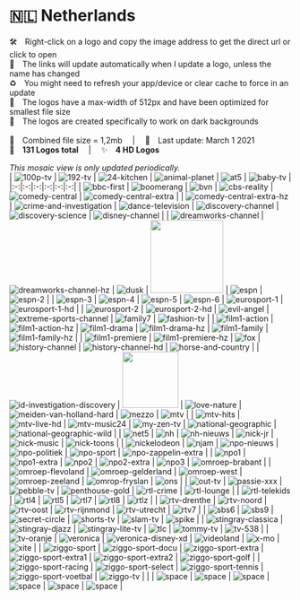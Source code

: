 🇳🇱 Netherlands
===============
🛠 Right-click on a logo and copy the image address to get the direct url or click to open  
🔗 The links will update automatically when I update a logo, unless the name has changed  
♻️ You might need to refresh your app/device or clear cache to force in an update  
📐 The logos have a max-width of 512px and have been optimized for smallest file size  
🖤 The logos are created specifically to work on dark backgrounds  
   
💾 Combined file size = 1,2mb  |  📅 Last update: March 1 2021  
🎨 __131 Logos total__  |  ✨ __4 HD Logos__
   
   
*This mosaic view is only updated periodically.*  
| ![100p-tv] | ![192-tv] | ![24-kitchen] | ![animal-planet] | ![at5] | ![baby-tv] |
|:-:|:-:|:-:|:-:|:-:|:-:|
| ![bbc-first] | ![boomerang] | ![bvn] | ![cbs-reality] | ![comedy-central] | ![comedy-central-extra] |
| ![comedy-central-extra-hz] | ![crime-and-investigation] | ![dance-television] | ![discovery-channel] | ![discovery-science] | ![disney-channel] |
| ![dreamworks-channel] | ![dreamworks-channel-hz] | ![dusk] | <img src=https://raw.githubusercontent.com/Tapiosinn/tv-logos/master/countries/netherlands/e-entertainment-nl.png height="130px"> | ![espn] | ![espn-2] |
| ![espn-3] | ![espn-4] | ![espn-5] | ![espn-6] | ![eurosport-1] | ![eurosport-1-hd] |
| ![eurosport-2] | ![eurosport-2-hd] | ![evil-angel] | ![extreme-sports-channel] | ![family7] | ![fashion-tv] |
| ![film1-action] | ![film1-action-hz] | ![film1-drama] | ![film1-drama-hz] | ![film1-family] | ![film1-family-hz] |
| ![film1-premiere] | ![film1-premiere-hz] | ![fox] | ![history-channel] | ![history-channel-hd] | ![horse-and-country] |
| ![id-investigation-discovery] | <img src=https://raw.githubusercontent.com/Tapiosinn/tv-logos/master/countries/netherlands/l1-tv-nl.png height="100px"> | ![love-nature] | ![meiden-van-holland-hard] | ![mezzo] | ![mtv] |
| ![mtv-hits] | ![mtv-live-hd] | ![mtv-music24] | ![my-zen-tv] | ![national-geographic] | ![national-geographic-wild] |
| ![net5] | ![nh] | ![nh-nieuws] | ![nick-jr] | ![nick-music] | ![nick-toons] |
| ![nickelodeon] | ![njam] | ![npo-nieuws] | ![npo-politiek] | ![npo-sport] | ![npo-zappelin-extra] |
| ![npo1] | ![npo1-extra] | ![npo2] | ![npo2-extra] | ![npo3] | ![omroep-brabant] |
| ![omroep-flevoland] | ![omroep-gelderland] | ![omroep-west] | ![omroep-zeeland] | ![omrop-fryslan] | ![ons] |
| ![out-tv] | ![passie-xxx] | ![pebble-tv] | ![penthouse-gold] | ![rtl-crime] | ![rtl-lounge] |
| ![rtl-telekids] | ![rtl4] | ![rtl5] | ![rtl7] | ![rtl8] | ![rtlz] |
| ![rtv-drenthe] | ![rtv-noord] | ![rtv-oost] | ![rtv-rijnmond] | ![rtv-utrecht] | ![rtv7] |
| ![sbs6] | ![sbs9] | ![secret-circle] | ![shorts-tv] | ![slam-tv] | ![spike] |
| ![stingray-classica] | ![stingray-djazz] | ![stingray-lite-tv] | ![tlc] | ![tommy-tv] | ![tv-538] |
| ![tv-oranje] | ![veronica] | ![veronica-disney-xd] | ![videoland] | ![x-mo] | ![xite] |
| ![ziggo-sport] | ![ziggo-sport-docu] | ![ziggo-sport-extra] | ![ziggo-sport-extra1] | ![ziggo-sport-extra2] | ![ziggo-sport-golf] |
| ![ziggo-sport-racing] | ![ziggo-sport-select] | ![ziggo-sport-tennis] | ![ziggo-sport-voetbal] | ![ziggo-tv] |  |
| ![space] | ![space] | ![space] | ![space] | ![space] | ![space] |

[100p-tv]:https://raw.githubusercontent.com/Tapiosinn/tv-logos/master/countries/netherlands/100p-nl-tv-nl.png
[192-tv]:https://raw.githubusercontent.com/Tapiosinn/tv-logos/master/countries/netherlands/192-tv-nl.png
[24-kitchen]:https://raw.githubusercontent.com/Tapiosinn/tv-logos/master/countries/netherlands/24-kitchen-nl.png
[animal-planet]:https://raw.githubusercontent.com/Tapiosinn/tv-logos/master/countries/netherlands/animal-planet-nl.png
[at5]:https://raw.githubusercontent.com/Tapiosinn/tv-logos/master/countries/netherlands/at5-nl.png
[baby-tv]:https://raw.githubusercontent.com/Tapiosinn/tv-logos/master/countries/netherlands/baby-tv-nl.png
[bbc-first]:https://raw.githubusercontent.com/Tapiosinn/tv-logos/master/countries/netherlands/bbc-first-nl.png
[boomerang]:https://raw.githubusercontent.com/Tapiosinn/tv-logos/master/countries/netherlands/boomerang-nl.png
[bvn]:https://raw.githubusercontent.com/Tapiosinn/tv-logos/master/countries/netherlands/bvn-nl.png
[cbs-reality]:https://raw.githubusercontent.com/Tapiosinn/tv-logos/master/countries/netherlands/cbs-reality-nl.png
[comedy-central]:https://raw.githubusercontent.com/Tapiosinn/tv-logos/master/countries/netherlands/comedy-central-nl.png
[comedy-central-extra]:https://raw.githubusercontent.com/Tapiosinn/tv-logos/master/countries/netherlands/comedy-central-extra-nl.png
[comedy-central-extra-hz]:https://raw.githubusercontent.com/Tapiosinn/tv-logos/master/countries/netherlands/comedy-central-extra-hz-nl.png
[crime-and-investigation]:https://raw.githubusercontent.com/Tapiosinn/tv-logos/master/countries/netherlands/crime-and-investigation-nl.png
[dance-television]:https://raw.githubusercontent.com/Tapiosinn/tv-logos/master/countries/netherlands/dance-television-nl.png
[discovery-channel]:https://raw.githubusercontent.com/Tapiosinn/tv-logos/master/countries/netherlands/discovery-channel-nl.png
[discovery-science]:https://raw.githubusercontent.com/Tapiosinn/tv-logos/master/countries/netherlands/discovery-science-nl.png
[disney-channel]:https://raw.githubusercontent.com/Tapiosinn/tv-logos/master/countries/netherlands/disney-channel-nl.png
[dreamworks-channel]:https://raw.githubusercontent.com/Tapiosinn/tv-logos/master/countries/netherlands/dreamworks-channel-nl.png
[dreamworks-channel-hz]:https://raw.githubusercontent.com/Tapiosinn/tv-logos/master/countries/netherlands/dreamworks-channel-hz-nl.png
[dusk]:https://raw.githubusercontent.com/Tapiosinn/tv-logos/master/countries/netherlands/dusk-nl.png
[e-entertainment]:https://raw.githubusercontent.com/Tapiosinn/tv-logos/master/countries/netherlands/e-entertainment-nl.png
[espn]:https://raw.githubusercontent.com/Tapiosinn/tv-logos/master/countries/netherlands/espn-nl.png
[espn-2]:https://raw.githubusercontent.com/Tapiosinn/tv-logos/master/countries/netherlands/espn-2-nl.png
[espn-3]:https://raw.githubusercontent.com/Tapiosinn/tv-logos/master/countries/netherlands/espn-3-nl.png
[espn-4]:https://raw.githubusercontent.com/Tapiosinn/tv-logos/master/countries/netherlands/espn-4-nl.png
[espn-5]:https://raw.githubusercontent.com/Tapiosinn/tv-logos/master/countries/netherlands/espn-5-nl.png
[espn-6]:https://raw.githubusercontent.com/Tapiosinn/tv-logos/master/countries/netherlands/espn-6-nl.png
[eurosport-1]:https://raw.githubusercontent.com/Tapiosinn/tv-logos/master/countries/netherlands/eurosport-1-nl.png
[eurosport-1-hd]:https://raw.githubusercontent.com/Tapiosinn/tv-logos/master/countries/netherlands/eurosport-1-hd-nl.png
[eurosport-2]:https://raw.githubusercontent.com/Tapiosinn/tv-logos/master/countries/netherlands/eurosport-2-nl.png
[eurosport-2-hd]:https://raw.githubusercontent.com/Tapiosinn/tv-logos/master/countries/netherlands/eurosport-2-hd-nl.png
[evil-angel]:https://raw.githubusercontent.com/Tapiosinn/tv-logos/master/countries/netherlands/evil-angel-nl.png
[extreme-sports-channel]:https://raw.githubusercontent.com/Tapiosinn/tv-logos/master/countries/netherlands/extreme-sports-channel-nl.png
[family7]:https://raw.githubusercontent.com/Tapiosinn/tv-logos/master/countries/netherlands/family7-nl.png
[fashion-tv]:https://raw.githubusercontent.com/Tapiosinn/tv-logos/master/countries/netherlands/fashion-tv-nl.png
[film1-action]:https://raw.githubusercontent.com/Tapiosinn/tv-logos/master/countries/netherlands/film1-action-nl.png
[film1-action-hz]:https://raw.githubusercontent.com/Tapiosinn/tv-logos/master/countries/netherlands/film1-action-hz-nl.png
[film1-drama]:https://raw.githubusercontent.com/Tapiosinn/tv-logos/master/countries/netherlands/film1-drama-nl.png
[film1-drama-hz]:https://raw.githubusercontent.com/Tapiosinn/tv-logos/master/countries/netherlands/film1-drama-hz-nl.png
[film1-family]:https://raw.githubusercontent.com/Tapiosinn/tv-logos/master/countries/netherlands/film1-family-nl.png
[film1-family-hz]:https://raw.githubusercontent.com/Tapiosinn/tv-logos/master/countries/netherlands/film1-family-hz-nl.png
[film1-premiere]:https://raw.githubusercontent.com/Tapiosinn/tv-logos/master/countries/netherlands/film1-premiere-nl.png
[film1-premiere-hz]:https://raw.githubusercontent.com/Tapiosinn/tv-logos/master/countries/netherlands/film1-premiere-hz-nl.png
[fox]:https://raw.githubusercontent.com/Tapiosinn/tv-logos/master/countries/netherlands/fox-nl.png
[history-channel]:https://raw.githubusercontent.com/Tapiosinn/tv-logos/master/countries/netherlands/history-channel-nl.png
[history-channel-hd]:https://raw.githubusercontent.com/Tapiosinn/tv-logos/master/countries/netherlands/history-channel-hd-nl.png
[horse-and-country]:https://raw.githubusercontent.com/Tapiosinn/tv-logos/master/countries/netherlands/horse-and-country-nl.png
[id-investigation-discovery]:https://raw.githubusercontent.com/Tapiosinn/tv-logos/master/countries/netherlands/id-investigation-discovery-nl.png
[l1-tv]:https://raw.githubusercontent.com/Tapiosinn/tv-logos/master/countries/netherlands/l1-tv-nl.png
[love-nature]:https://raw.githubusercontent.com/Tapiosinn/tv-logos/master/countries/netherlands/love-nature-nl.png
[meiden-van-holland-hard]:https://raw.githubusercontent.com/Tapiosinn/tv-logos/master/countries/netherlands/meiden-van-holland-hard-nl.png
[mezzo]:https://raw.githubusercontent.com/Tapiosinn/tv-logos/master/countries/netherlands/mezzo-nl.png
[mtv]:https://raw.githubusercontent.com/Tapiosinn/tv-logos/master/countries/netherlands/mtv-nl.png
[mtv-hits]:https://raw.githubusercontent.com/Tapiosinn/tv-logos/master/countries/netherlands/mtv-hits-nl.png
[mtv-live-hd]:https://raw.githubusercontent.com/Tapiosinn/tv-logos/master/countries/netherlands/mtv-live-hd-nl.png
[mtv-music24]:https://raw.githubusercontent.com/Tapiosinn/tv-logos/master/countries/netherlands/mtv-music24-nl.png
[my-zen-tv]:https://raw.githubusercontent.com/Tapiosinn/tv-logos/master/countries/netherlands/my-zen-tv-nl.png
[national-geographic]:https://raw.githubusercontent.com/Tapiosinn/tv-logos/master/countries/netherlands/national-geographic-nl.png
[national-geographic-wild]:https://raw.githubusercontent.com/Tapiosinn/tv-logos/master/countries/netherlands/national-geographic-wild-nl.png
[net5]:https://raw.githubusercontent.com/Tapiosinn/tv-logos/master/countries/netherlands/net5-nl.png
[nh]:https://raw.githubusercontent.com/Tapiosinn/tv-logos/master/countries/netherlands/nh-nl.png
[nh-nieuws]:https://raw.githubusercontent.com/Tapiosinn/tv-logos/master/countries/netherlands/nh-nieuws-nl.png
[nick-jr]:https://raw.githubusercontent.com/Tapiosinn/tv-logos/master/countries/netherlands/nick-jr-nl.png
[nick-music]:https://raw.githubusercontent.com/Tapiosinn/tv-logos/master/countries/netherlands/nick-music-nl.png
[nick-toons]:https://raw.githubusercontent.com/Tapiosinn/tv-logos/master/countries/netherlands/nick-toons-nl.png
[nickelodeon]:https://raw.githubusercontent.com/Tapiosinn/tv-logos/master/countries/netherlands/nickelodeon-nl.png
[njam]:https://raw.githubusercontent.com/Tapiosinn/tv-logos/master/countries/netherlands/njam-nl.png
[npo-nieuws]:https://raw.githubusercontent.com/Tapiosinn/tv-logos/master/countries/netherlands/npo-nieuws-nl.png
[npo-politiek]:https://raw.githubusercontent.com/Tapiosinn/tv-logos/master/countries/netherlands/npo-politiek-nl.png
[npo-sport]:https://raw.githubusercontent.com/Tapiosinn/tv-logos/master/countries/netherlands/npo-sport-nl.png
[npo-zappelin-extra]:https://raw.githubusercontent.com/Tapiosinn/tv-logos/master/countries/netherlands/npo-zappelin-extra-nl.png
[npo1]:https://raw.githubusercontent.com/Tapiosinn/tv-logos/master/countries/netherlands/npo1-nl.png
[npo1-extra]:https://raw.githubusercontent.com/Tapiosinn/tv-logos/master/countries/netherlands/npo1-extra-nl.png
[npo2]:https://raw.githubusercontent.com/Tapiosinn/tv-logos/master/countries/netherlands/npo2-nl.png
[npo2-extra]:https://raw.githubusercontent.com/Tapiosinn/tv-logos/master/countries/netherlands/npo2-extra-nl.png
[npo3]:https://raw.githubusercontent.com/Tapiosinn/tv-logos/master/countries/netherlands/npo3-nl.png
[omroep-brabant]:https://raw.githubusercontent.com/Tapiosinn/tv-logos/master/countries/netherlands/omroep-brabant-nl.png
[omroep-flevoland]:https://raw.githubusercontent.com/Tapiosinn/tv-logos/master/countries/netherlands/omroep-flevoland-nl.png
[omroep-gelderland]:https://raw.githubusercontent.com/Tapiosinn/tv-logos/master/countries/netherlands/omroep-gelderland-nl.png
[omroep-west]:https://raw.githubusercontent.com/Tapiosinn/tv-logos/master/countries/netherlands/omroep-west-nl.png
[omroep-zeeland]:https://raw.githubusercontent.com/Tapiosinn/tv-logos/master/countries/netherlands/omroep-zeeland-nl.png
[omrop-fryslan]:https://raw.githubusercontent.com/Tapiosinn/tv-logos/master/countries/netherlands/omrop-fryslan-nl.png
[ons]:https://raw.githubusercontent.com/Tapiosinn/tv-logos/master/countries/netherlands/ons-nl.png
[out-tv]:https://raw.githubusercontent.com/Tapiosinn/tv-logos/master/countries/netherlands/out-tv-nl.png
[passie-xxx]:https://raw.githubusercontent.com/Tapiosinn/tv-logos/master/countries/netherlands/passie-xxx-nl.png
[pebble-tv]:https://raw.githubusercontent.com/Tapiosinn/tv-logos/master/countries/netherlands/pebble-tv-nl.png
[penthouse-gold]:https://raw.githubusercontent.com/Tapiosinn/tv-logos/master/countries/netherlands/penthouse-gold-nl.png
[rtl-crime]:https://raw.githubusercontent.com/Tapiosinn/tv-logos/master/countries/netherlands/rtl-crime-nl.png
[rtl-lounge]:https://raw.githubusercontent.com/Tapiosinn/tv-logos/master/countries/netherlands/rtl-lounge-nl.png
[rtl-telekids]:https://raw.githubusercontent.com/Tapiosinn/tv-logos/master/countries/netherlands/rtl-telekids-nl.png
[rtl4]:https://raw.githubusercontent.com/Tapiosinn/tv-logos/master/countries/netherlands/rtl4-nl.png
[rtl5]:https://raw.githubusercontent.com/Tapiosinn/tv-logos/master/countries/netherlands/rtl5-nl.png
[rtl7]:https://raw.githubusercontent.com/Tapiosinn/tv-logos/master/countries/netherlands/rtl7-nl.png
[rtl8]:https://raw.githubusercontent.com/Tapiosinn/tv-logos/master/countries/netherlands/rtl8-nl.png
[rtlz]:https://raw.githubusercontent.com/Tapiosinn/tv-logos/master/countries/netherlands/rtlz-nl.png
[rtv-drenthe]:https://raw.githubusercontent.com/Tapiosinn/tv-logos/master/countries/netherlands/rtv-drenthe-nl.png
[rtv-noord]:https://raw.githubusercontent.com/Tapiosinn/tv-logos/master/countries/netherlands/rtv-noord-nl.png
[rtv-oost]:https://raw.githubusercontent.com/Tapiosinn/tv-logos/master/countries/netherlands/rtv-oost-nl.png
[rtv-rijnmond]:https://raw.githubusercontent.com/Tapiosinn/tv-logos/master/countries/netherlands/rtv-rijnmond-nl.png
[rtv-utrecht]:https://raw.githubusercontent.com/Tapiosinn/tv-logos/master/countries/netherlands/rtv-utrecht-nl.png
[rtv7]:https://raw.githubusercontent.com/Tapiosinn/tv-logos/master/countries/netherlands/rtv7-nl.png
[sbs6]:https://raw.githubusercontent.com/Tapiosinn/tv-logos/master/countries/netherlands/sbs6-nl.png
[sbs9]:https://raw.githubusercontent.com/Tapiosinn/tv-logos/master/countries/netherlands/sbs9-nl.png
[secret-circle]:https://raw.githubusercontent.com/Tapiosinn/tv-logos/master/countries/netherlands/secret-circle-nl.png
[shorts-tv]:https://raw.githubusercontent.com/Tapiosinn/tv-logos/master/countries/netherlands/shorts-tv-nl.png
[slam-tv]:https://raw.githubusercontent.com/Tapiosinn/tv-logos/master/countries/netherlands/slam-tv-nl.png
[spike]:https://raw.githubusercontent.com/Tapiosinn/tv-logos/master/countries/netherlands/spike-nl.png
[stingray-classica]:https://raw.githubusercontent.com/Tapiosinn/tv-logos/master/countries/netherlands/stingray-classica-nl.png
[stingray-djazz]:https://raw.githubusercontent.com/Tapiosinn/tv-logos/master/countries/netherlands/stingray-djazz-nl.png
[stingray-lite-tv]:https://raw.githubusercontent.com/Tapiosinn/tv-logos/master/countries/netherlands/stingray-lite-tv-nl.png
[tlc]:https://raw.githubusercontent.com/Tapiosinn/tv-logos/master/countries/netherlands/tlc-nl.png
[tommy-tv]:https://raw.githubusercontent.com/Tapiosinn/tv-logos/master/countries/netherlands/tommy-tv-nl.png
[tv-538]:https://raw.githubusercontent.com/Tapiosinn/tv-logos/master/countries/netherlands/tv-538-nl.png
[tv-oranje]:https://raw.githubusercontent.com/Tapiosinn/tv-logos/master/countries/netherlands/tv-oranje-nl.png
[veronica]:https://raw.githubusercontent.com/Tapiosinn/tv-logos/master/countries/netherlands/veronica-nl.png
[veronica-disney-xd]:https://raw.githubusercontent.com/Tapiosinn/tv-logos/master/countries/netherlands/veronica-disney-xd-nl.png
[videoland]:https://raw.githubusercontent.com/Tapiosinn/tv-logos/master/countries/netherlands/videoland-nl.png
[x-mo]:https://raw.githubusercontent.com/Tapiosinn/tv-logos/master/countries/netherlands/x-mo-nl.png
[xite]:https://raw.githubusercontent.com/Tapiosinn/tv-logos/master/countries/netherlands/xite-nl.png
[ziggo-sport]:https://raw.githubusercontent.com/Tapiosinn/tv-logos/master/countries/netherlands/ziggo-sport-nl.png
[ziggo-sport-docu]:https://raw.githubusercontent.com/Tapiosinn/tv-logos/master/countries/netherlands/ziggo-sport-docu-nl.png
[ziggo-sport-extra]:https://raw.githubusercontent.com/Tapiosinn/tv-logos/master/countries/netherlands/ziggo-sport-extra-nl.png
[ziggo-sport-extra1]:https://raw.githubusercontent.com/Tapiosinn/tv-logos/master/countries/netherlands/ziggo-sport-extra1-nl.png
[ziggo-sport-extra2]:https://raw.githubusercontent.com/Tapiosinn/tv-logos/master/countries/netherlands/ziggo-sport-extra2-nl.png
[ziggo-sport-golf]:https://raw.githubusercontent.com/Tapiosinn/tv-logos/master/countries/netherlands/ziggo-sport-golf-nl.png
[ziggo-sport-racing]:https://raw.githubusercontent.com/Tapiosinn/tv-logos/master/countries/netherlands/ziggo-sport-racing-nl.png
[ziggo-sport-select]:https://raw.githubusercontent.com/Tapiosinn/tv-logos/master/countries/netherlands/ziggo-sport-select-nl.png
[ziggo-sport-tennis]:https://raw.githubusercontent.com/Tapiosinn/tv-logos/master/countries/netherlands/ziggo-sport-tennis-nl.png
[ziggo-sport-voetbal]:https://raw.githubusercontent.com/Tapiosinn/tv-logos/master/countries/netherlands/ziggo-sport-voetbal-nl.png
[ziggo-tv]:https://raw.githubusercontent.com/Tapiosinn/tv-logos/master/countries/netherlands/ziggo-tv-nl.png

[space]:https://raw.githubusercontent.com/Tapiosinn/tv-logos/master/misc/%CE%A9/space-1500.png
